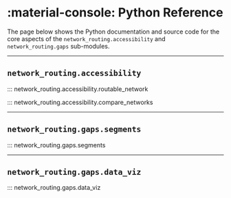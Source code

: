 # :material-console: Python Reference

The page below shows the Python documentation and source code for the core aspects of the `network_routing.accessibility` and `network_routing.gaps` sub-modules.

---

## `network_routing.accessibility`

::: network_routing.accessibility.routable_network

::: network_routing.accessibility.compare_networks

---

## `network_routing.gaps.segments`

::: network_routing.gaps.segments

---

## `network_routing.gaps.data_viz`

::: network_routing.gaps.data_viz
